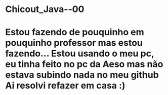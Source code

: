 # Chicout_Java--00
<h1>
Estou fazendo de pouquinho em pouquinho professor mas estou fazendo...
Estou usando o meu pc, eu tinha feito no pc da Aeso mas não estava subindo nada no meu github
Ai resolvi refazer em casa :) 
</h1>
